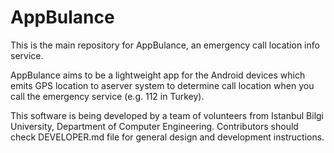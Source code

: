 AppBulance
==========

This is the main repository for AppBulance, an emergency call location info service.

AppBulance aims to be a lightweight app for the Android devices which emits GPS location to aserver system to determine call location when you call the emergency service (e.g. 112 in Turkey). 

This software is being developed by a team of volunteers from Istanbul Bilgi University, Department of Computer Engineering. Contributors should check DEVELOPER.md file for general design and development instructions.

